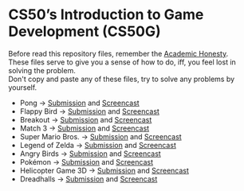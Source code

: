 # CS50’s Introduction to Game Development (CS50G)

Before read this repository files, remember the [Academic Honesty](https://cs50.harvard.edu/x/honesty/).\
These files serve to give you a sense of how to do, iff, you feel lost in solving the problem.\
Don't copy and paste any of these files, try to solve any problems by yourself.

* Pong → [Submission](pong) and [Screencast](https://youtu.be/F9rwGeborvk)
* Flappy Bird → [Submission](flappy) and [Screencast](https://youtu.be/1p5GHHTBeCg)
* Breakout → [Submission](breakout) and [Screencast](https://youtu.be/QTfDsc9HDQg)
* Match 3 → [Submission](match) and [Screencast](https://youtu.be/ym-81XbEGvI)
* Super Mario Bros. → [Submission](mario) and [Screencast](https://youtu.be/-XjsKqaI6XI)
* Legend of Zelda → [Submission](zelda) and [Screencast](https://youtu.be/YxZW-YbEQOE)
* Angry Birds → [Submission](angry) and [Screencast](https://youtu.be/ZurAjopNQNw)
* Pokémon → [Submission](pokemon) and [Screencast](https://youtu.be/TIT_d20pZuU)
* Helicopter Game 3D → [Submission](helicopter) and [Screencast](https://youtu.be/S29ZDYpxwDg)
* Dreadhalls → [Submission](dreadhalls) and [Screencast](https://youtu.be/xidasbXpMnM)
